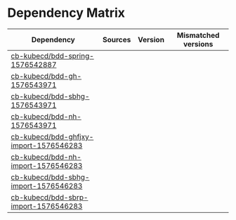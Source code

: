 # Dependency Matrix

Dependency | Sources | Version | Mismatched versions
---------- | ------- | ------- | -------------------
[cb-kubecd/bdd-spring-1576542887](https://github.com/cb-kubecd/bdd-spring-1576542887.git) |  | []() | 
[cb-kubecd/bdd-gh-1576543971](https://github.com/cb-kubecd/bdd-gh-1576543971.git) |  | []() | 
[cb-kubecd/bdd-sbhg-1576543971](https://github.com/cb-kubecd/bdd-sbhg-1576543971.git) |  | []() | 
[cb-kubecd/bdd-nh-1576543971](https://github.com/cb-kubecd/bdd-nh-1576543971.git) |  | []() | 
[cb-kubecd/bdd-ghfjxy-import-1576546283](https://github.com/cb-kubecd/bdd-ghfjxy-import-1576546283.git) |  | []() | 
[cb-kubecd/bdd-nh-import-1576546283](https://github.com/cb-kubecd/bdd-nh-import-1576546283.git) |  | []() | 
[cb-kubecd/bdd-sbhg-import-1576546283](https://github.com/cb-kubecd/bdd-sbhg-import-1576546283.git) |  | []() | 
[cb-kubecd/bdd-sbrp-import-1576546283](https://github.com/cb-kubecd/bdd-sbrp-import-1576546283.git) |  | []() | 
